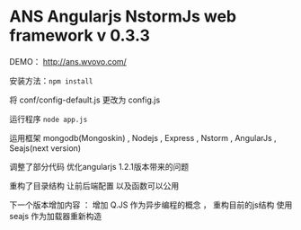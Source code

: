 ANS Angularjs NstormJs web framework v 0.3.3
=========

DEMO： http://ans.wvovo.com/

安装方法：`npm install`

将 conf/config-default.js 更改为 config.js

运行程序 `node app.js`

运用框架 mongodb(Mongoskin) , Nodejs , Express , Nstorm , AngularJs , Seajs(next version)

调整了部分代码 优化angularjs 1.2.1版本带来的问题

重构了目录结构 让前后端配置 以及函数可以公用

下一个版本增加内容 ： 增加 Q.JS 作为异步编程的概念 ， 重构目前的js结构 使用 seajs 作为加载器重新构造

